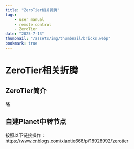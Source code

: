 ```yaml
---
title: "ZeroTier相关折腾"
tags:
    - user manual
    - remote control
    - ZeroTier
date: "2025-7-13"
thumbnail: "/assets/img/thumbnail/bricks.webp"
bookmark: true
---
```

# ZeroTier相关折腾

## ZeroTier简介
略
## 自建Planet中转节点
按照以下链接操作：https://www.cnblogs.com/xiaotie666/p/18928992/zerotier


